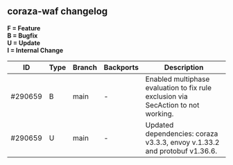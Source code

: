 ## coraza-waf changelog ##

**F = Feature**\
**B = Bugfix**\
**U = Update**\
**I = Internal Change**

|  ID  | Type | Branch | Backports | Description |
|------|------|--------|-----------|-------------|
| #290659 | B | main | - | Enabled multiphase evaluation to fix rule exclusion via SecAction to not working. |
| #290659 | U | main | - | Updated dependencies: coraza v3.3.3, envoy v.1.33.2 and protobuf v1.36.6. |
